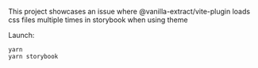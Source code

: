 This project showcases an issue where @vanilla-extract/vite-plugin loads css files multiple times in storybook when using theme

Launch:

```
yarn
yarn storybook
```
